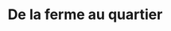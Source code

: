 ---
title: "De la ferme au quartier"
url: /saint-etienne/de-la-ferme-au-quartier/
shop: commodité
---